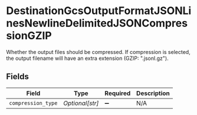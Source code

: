 # DestinationGcsOutputFormatJSONLinesNewlineDelimitedJSONCompressionGZIP

Whether the output files should be compressed. If compression is selected, the output filename will have an extra extension (GZIP: ".jsonl.gz").


## Fields

| Field              | Type               | Required           | Description        |
| ------------------ | ------------------ | ------------------ | ------------------ |
| `compression_type` | *Optional[str]*    | :heavy_minus_sign: | N/A                |